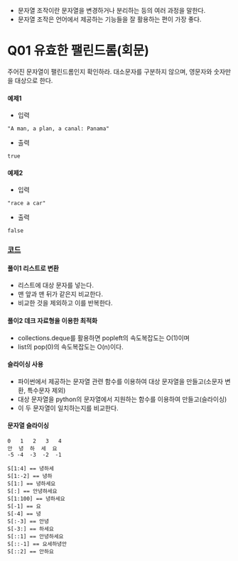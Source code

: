 * 문자열 조작이란 문자열을 변경하거나 분리하는 등의 여러 과정을 말한다. 
* 문자열 조작은 언어에서 제공하는 기능들을 잘 활용하는 편이 가장 좋다.

# Q01 유효한 팰린드롬(회문)
주어진 문자열이 팰린드롬인지 확인하라. 대소문자를 구분하지 않으며, 영문자와 숫자만을 대상으로 한다.

#### 예제1
* 입력
``` 
"A man, a plan, a canal: Panama"
``` 
* 출력
```
true
```
#### 예제2
* 입력
```
"race a car"
```
* 출력
``` 
false 
```
### [코드](/code/Q1.py)
#### 풀이1 리스트로 변환
* 리스트에 대상 문자를 넣는다. 
* 맨 앞과 맨 뒤가 같은지 비교한다.
* 비교한 것을 제외하고 이를 반복한다.

#### 풀이2 데크 자료형을 이용한 최적화
* collections.deque를 활용하면 popleft의 속도복잡도는 O(1)이며
* list의 pop(0)의 속도복잡도는 O(n)이다. 
#### 슬라이싱 사용
* 파이썬에서 제공하는 문자열 관련 함수를 이용하여 대상 문자열을 만들고(소문자 변환, 특수문자 제외)
* 대상 문자열을 python의 문자열에서 지원하는 함수를 이용하여 만들고(슬라이싱)
* 이 두 문자열이 일치하는지를 비교한다. 

#### 문자열 슬라이싱
```
0   1   2   3   4
안  녕  하  세  요
-5 -4  -3  -2  -1 

S[1:4] == 녕하세
S[1:-2] == 녕하
S[1:] == 녕하세요
S[:] == 안녕하세요
S[1:100] == 녕하세요
S[-1] == 요
S[-4] == 녕
S[:-3] == 안녕
S[-3:] == 하세요
S[::1] == 안녕하세요
S[::-1] == 요세하녕안
S[::2] == 안하요
```
